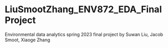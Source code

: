 # LiuSmootZhang_ENV872_EDA_FinalProject
Environmental data analytics spring 2023 final project by Suwan Liu, Jacob Smoot, Xiaoge Zhang
